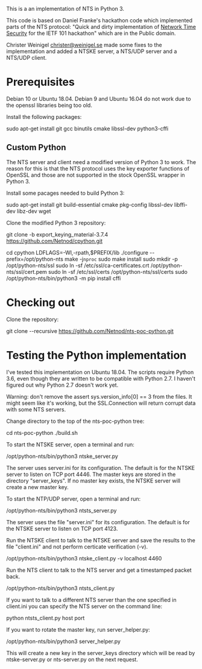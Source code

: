 This is a an implementation of NTS in Python 3.

This code is based on Daniel Franke's hackathon code which implemented
parts of the NTS protocol: "Quick and dirty implementation of [Network
Time Security](https://github.com/dfoxfranke/nts) for the IETF 101
hackathon" which are in the Public domain.

Christer Weinigel <christer@weinigel.se> made some fixes to the
implementation and added a NTSKE server, a NTS/UDP server and a
NTS/UDP client.

Prerequisites
=============

Debian 10 or Ubuntu 18.04.  Debian 9 and Ubuntu 16.04 do not work due
to the openssl libraries being too old.

Install the following packages:

 sudo apt-get install git gcc binutils cmake libssl-dev python3-cffi

Custom Python
-------------

The NTS server and client need a modified version of Python 3 to work.
The reason for this is that the NTS protocol uses the key exporter
functions of OpenSSL and those are not supported in the stock OpenSSL
wrapper in Python 3.

Install some pacages needed to build Python 3:

 sudo apt-get install git build-essential cmake pkg-config libssl-dev libffi-dev libz-dev wget

Clone the modified Python 3 repository:

 git clone -b export_keying_material-3.7.4 https://github.com/Netnod/cpython.git

 cd cpython
 LDFLAGS=-Wl,-rpath,$PREFIX/lib ./configure --prefix=/opt/python-nts
 make -j`nproc`
 sudo make install
 sudo mkdir -p /opt/python-nts/ssl
 sudo ln -sf /etc/ssl/ca-certificates.crt /opt/python-nts/ssl/cert.pem
 sudo ln -sf /etc/ssl/certs /opt/python-nts/ssl/certs
 sudo /opt/python-nts/bin/python3 -m pip install cffi

Checking out
============

Clone the repository:

 git clone --recursive https://github.com/Netnod/nts-poc-python.git

Testing the Python implementation
=================================

I've tested this implementation on Ubuntu 18.04.  The scripts require
Python 3.6, even though they are written to be compatible with Python
2.7.  I haven't figured out why Python 2.7 doesn't work yet.

Warning: don't remove the assert sys.version_info[0] == 3 from the
files.  It might seem like it's working, but the SSL.Connection will
return corrupt data with some NTS servers.

Change directory to the top of the nts-poc-python tree:

 cd nts-poc-python
 ./build.sh

To start the NTSKE server, open a terminal and run:

 /opt/python-nts/bin/python3 ntske_server.py

The server uses server.ini for its configuration.  The default is for
the NTSKE server to listen on TCP port 4446.  The master keys are
stored in the directory "server_keys".  If no master key exists, the
NTSKE server will create a new master key.

To start the NTP/UDP server, open a terminal and run:

 /opt/python-nts/bin/python3 ntsts_server.py

The server uses the file "server.ini" for its configuration.  The
default is for the NTSKE server to listen on TCP port 4123.

Run the NTSKE client to talk to the NTSKE server and save the results
to the file "client.ini" and not perform certicate verification (-v).

 /opt/python-nts/bin/python3 ntske_client.py -v localhost 4460

Run the NTS client to talk to the NTS server and get a timestamped
packet back.

 /opt/python-nts/bin/python3 ntsts_client.py

If you want to talk to a different NTS server than the one specified
in client.ini you can specify the NTS server on the command line:

 python ntsts_client.py host port

If you want to rotate the master key, run server_helper.py:

 /opt/python-nts/bin/python3 server_helper.py

This will create a new key in the server_keys directory which will be
read by ntske-server.py or nts-server.py on the next request.
